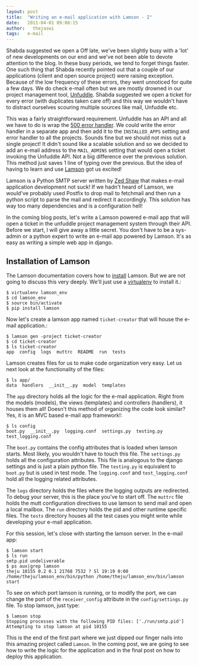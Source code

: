 ```yaml
---
layout: post
title:  "Writing an e-mail application with Lamson - I"
date:   2011-04-01 09:08:15
author:   thejaswi
tags:   e-mail
--- 
```

Shabda suggested we open a Off late, we\'ve been slightly busy with a \'lot\' of new developments
on our end and we\'ve not been able to devote attention to the blog. In
these busy periods, we tend to forget things faster. One such thing that
Shabda recently pointed out that a couple of our applications (client
and open source project) were raising exception. Because of the low
frequency of these errors, they went unnoticed for quite a few days. We
do check e-mail often but we are mostly drowned in our project
management tool, [Unfuddle](http://www.unfuddle.com/). Shabda suggested
we open a ticket for every error (with duplicates taken care off) and
this way we wouldn\'t have to distract ourselves scouring multiple
sources like mail, Unfuddle etc.

This was a fairly straightforward requirement. Unfuddle has an API and
all we have to do is wrap the [500 error
handler](http://docs.djangoproject.com/en/dev/topics/http/views/#the-500-server-error-view).
We could write the error handler in a separate app and then add it to
the `INSTALLED_APPS` setting and error handler to all the projects.
Sounds fine but we should not miss out a single project! It didn\'t
sound like a scalable solution and so we decided to add an e-mail
address to the `MAIL_ADMINS` setting that would open a ticket invoking
the Unfuddle API. Not a big difference over the previous solution. This
method just saves 1 line of typing over the previous. But the idea of
having to learn and use [Lamson](http://lamsonproject.org/) got us
excited!

Lamson is a Python SMTP server written by [Zed
Shaw](http://zedshaw.com/) that makes e-mail application development not
suck! If we hadn\'t heard of Lamson, we would\'ve probably used Postfix
to drop mail to fetchmail and then run a python script to parse the mail
and redirect it accordingly. This solution has way too many dependencies
and is a configuration hell!

In the coming blog posts, let\'s write a Lamson powered e-mail app that
will open a ticket in the unfuddle project management system through
their API. Before we start, I will give away a little secret. You don\'t
have to be a sys-admin or a python expert to write an e-mail app powered
by Lamson. It\'s as easy as writing a simple web app in django.

Installation of Lamson
----------------------

The Lamson documentation covers how to
[install](http://lamsonproject.org/docs/getting_started.html) Lamson.
But we are not going to discuss this very deeply. We\'ll just use a
[virtualenv](http://pypi.python.org/pypi/virtualenv) to install it.:

    $ virtualenv lamson_env
    $ cd lamson_env
    $ source bin/activate
    $ pip install lamson

Now let\'s create a lamson app named `ticket-creator` that will house
the e-mail application.:

    $ lamson gen -project ticket-creator                                                                                                                                                        
    $ cd ticket-creator                                                                                                                                                                         
    $ ls ticket-creator                                                                                                                                                                         
    app  config  logs  muttrc  README  run  tests                                                                                                                                               

Lamson creates files for us to make code organization very easy. Let us
next look at the functionality of the files:

    $ ls app/
    data  handlers  __init__.py  model  templates

The `app` directory holds all the logic for the e-mail application.
Right from the models (models), the views (templates) and controllers
(handlers), it houses them all! Doesn\'t this method of organizing the
code look similar? Yes, it is an MVC based e-mail app framework!:

    $ ls config
    boot.py  __init__.py  logging.conf  settings.py  testing.py  test_logging.conf

The `boot.py` contains the config attributes that is loaded when lamson
starts. Most likely, you wouldn\'t have to touch this file. The
`settings.py` holds all the configuration attributes. This file is
analogous to the django settings and is just a plain python file. The
`testing.py` is equivalent to `boot.py` but is used in test mode. The
`logging.conf` and `test_logging.conf` hold all the logging related
attributes.

The `logs` directory holds the files where the logging outputs are
redirected. To debug your server, this is the place you\'ve to start
off. The `muttrc` file holds the mutt configuration directives to use
lamson to send mail and open a local mailbox. The `run` directory holds
the pid and other runtime specific files. The `tests` directory houses
all the test cases you might write while developing your e-mail
application.

For this session, let\'s close with starting the lamson server. In the
e-mail app:

    $ lamson start
    $ ls run
    smtp.pid undeliverable
    $ ps aux|grep lamson
    theju 10155 0.2 0.1 21768 7532 ? Sl 19:19 0:00 /home/theju/lamson_env/bin/python /home/theju/lamson_env/bin/lamson start

To see on which port lamson is running, or to modify the port, we can
change the port of the `receiver_config` attribute in the
`config/settings.py` file. To stop lamson, just type:

    $ lamson stop
    Stopping processes with the following PID files: ['./run/smtp.pid']
    Attempting to stop lamson at pid 10155

This is the end of the first part where we just dipped our finger nails
into this amazing project called `Lamson`. In the coming post, we are
going to see how to write the logic for the application and in the final
post on how to deploy this application.
